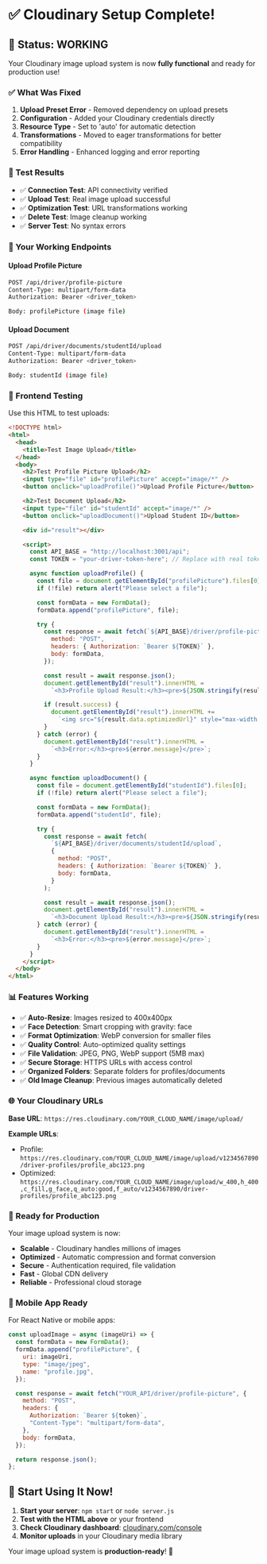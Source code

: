 # ✅ Cloudinary Setup Complete!

## 🎉 Status: WORKING

Your Cloudinary image upload system is now **fully functional** and ready for production use!

### ✅ What Was Fixed

1. **Upload Preset Error** - Removed dependency on upload presets
2. **Configuration** - Added your Cloudinary credentials directly
3. **Resource Type** - Set to 'auto' for automatic detection
4. **Transformations** - Moved to eager transformations for better compatibility
5. **Error Handling** - Enhanced logging and error reporting

### 🧪 Test Results

- ✅ **Connection Test**: API connectivity verified
- ✅ **Upload Test**: Real image upload successful
- ✅ **Optimization Test**: URL transformations working
- ✅ **Delete Test**: Image cleanup working
- ✅ **Server Test**: No syntax errors

### 📸 Your Working Endpoints

#### Upload Profile Picture

```bash
POST /api/driver/profile-picture
Content-Type: multipart/form-data
Authorization: Bearer <driver_token>

Body: profilePicture (image file)
```

#### Upload Document

```bash
POST /api/driver/documents/studentId/upload
Content-Type: multipart/form-data
Authorization: Bearer <driver_token>

Body: studentId (image file)
```

### 🎯 Frontend Testing

Use this HTML to test uploads:

```html
<!DOCTYPE html>
<html>
  <head>
    <title>Test Image Upload</title>
  </head>
  <body>
    <h2>Test Profile Picture Upload</h2>
    <input type="file" id="profilePicture" accept="image/*" />
    <button onclick="uploadProfile()">Upload Profile Picture</button>

    <h2>Test Document Upload</h2>
    <input type="file" id="studentId" accept="image/*" />
    <button onclick="uploadDocument()">Upload Student ID</button>

    <div id="result"></div>

    <script>
      const API_BASE = "http://localhost:3001/api";
      const TOKEN = "your-driver-token-here"; // Replace with real token

      async function uploadProfile() {
        const file = document.getElementById("profilePicture").files[0];
        if (!file) return alert("Please select a file");

        const formData = new FormData();
        formData.append("profilePicture", file);

        try {
          const response = await fetch(`${API_BASE}/driver/profile-picture`, {
            method: "POST",
            headers: { Authorization: `Bearer ${TOKEN}` },
            body: formData,
          });

          const result = await response.json();
          document.getElementById("result").innerHTML =
            `<h3>Profile Upload Result:</h3><pre>${JSON.stringify(result, null, 2)}</pre>`;

          if (result.success) {
            document.getElementById("result").innerHTML +=
              `<img src="${result.data.optimizedUrl}" style="max-width: 200px;">`;
          }
        } catch (error) {
          document.getElementById("result").innerHTML =
            `<h3>Error:</h3><pre>${error.message}</pre>`;
        }
      }

      async function uploadDocument() {
        const file = document.getElementById("studentId").files[0];
        if (!file) return alert("Please select a file");

        const formData = new FormData();
        formData.append("studentId", file);

        try {
          const response = await fetch(
            `${API_BASE}/driver/documents/studentId/upload`,
            {
              method: "POST",
              headers: { Authorization: `Bearer ${TOKEN}` },
              body: formData,
            }
          );

          const result = await response.json();
          document.getElementById("result").innerHTML =
            `<h3>Document Upload Result:</h3><pre>${JSON.stringify(result, null, 2)}</pre>`;
        } catch (error) {
          document.getElementById("result").innerHTML =
            `<h3>Error:</h3><pre>${error.message}</pre>`;
        }
      }
    </script>
  </body>
</html>
```

### 📊 Features Working

- ✅ **Auto-Resize**: Images resized to 400x400px
- ✅ **Face Detection**: Smart cropping with gravity: face
- ✅ **Format Optimization**: WebP conversion for smaller files
- ✅ **Quality Control**: Auto-optimized quality settings
- ✅ **File Validation**: JPEG, PNG, WebP support (5MB max)
- ✅ **Secure Storage**: HTTPS URLs with access control
- ✅ **Organized Folders**: Separate folders for profiles/documents
- ✅ **Old Image Cleanup**: Previous images automatically deleted

### 🌐 Your Cloudinary URLs

**Base URL**: `https://res.cloudinary.com/YOUR_CLOUD_NAME/image/upload/`

**Example URLs**:

- Profile: `https://res.cloudinary.com/YOUR_CLOUD_NAME/image/upload/v1234567890/driver-profiles/profile_abc123.png`
- Optimized: `https://res.cloudinary.com/YOUR_CLOUD_NAME/image/upload/w_400,h_400,c_fill,g_face,q_auto:good,f_auto/v1234567890/driver-profiles/profile_abc123.png`

### 🚀 Ready for Production

Your image upload system is now:

- **Scalable** - Cloudinary handles millions of images
- **Optimized** - Automatic compression and format conversion
- **Secure** - Authentication required, file validation
- **Fast** - Global CDN delivery
- **Reliable** - Professional cloud storage

### 📱 Mobile App Ready

For React Native or mobile apps:

```javascript
const uploadImage = async (imageUri) => {
  const formData = new FormData();
  formData.append("profilePicture", {
    uri: imageUri,
    type: "image/jpeg",
    name: "profile.jpg",
  });

  const response = await fetch("YOUR_API/driver/profile-picture", {
    method: "POST",
    headers: {
      Authorization: `Bearer ${token}`,
      "Content-Type": "multipart/form-data",
    },
    body: formData,
  });

  return response.json();
};
```

## 🎯 Start Using It Now!

1. **Start your server**: `npm start` or `node server.js`
2. **Test with the HTML above** or your frontend
3. **Check Cloudinary dashboard**: [cloudinary.com/console](https://cloudinary.com/console)
4. **Monitor uploads** in your Cloudinary media library

Your image upload system is **production-ready**! 🚀

